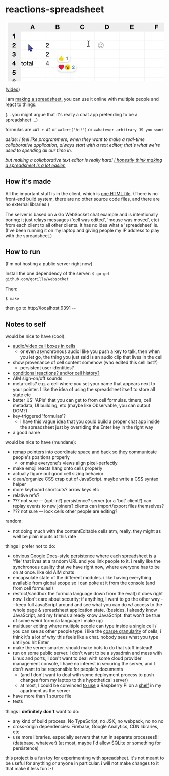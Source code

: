 # reactions-spreadsheet

[![reacts in spreadsheet](doc/banner.png)](https://twitter.com/rsnous/status/1266855824577593344)

([video](https://twitter.com/rsnous/status/1266855824577593344))

i am [making a
spreadsheet.](https://twitter.com/rsnous/status/1262599431456567296)
you can use it online with multiple people and react to things. 

(... you might argue that it's really a chat app pretending to be a
spreadsheet ...)

formulas are `=A1 + A2` or `=alert('hi!')` or `=whatever arbitrary JS
you want`

*aside: I feel like programmers, when they want to make a real-time
collaborative application, always start with a text editor; that's
what we're used to spending all our time in.*

*but making a collaborative text editor is really hard! [I honestly
think making a spreadsheet is a lot
easier.](https://twitter.com/rsnous/status/1267321662522880002)*

## How it's made

All the important stuff is in the client, which is [one HTML
file](spreadsheet.html). (There is no front-end build system, there are
no other source code files, and there are no external libraries.)

The server is based on a Go WebSocket chat example and is
intentionally boring; it just relays messages ('cell was edited',
'mouse was moved', etc) from each client to all other clients. It has
no idea what a 'spreadsheet' is. (I've been running it on my laptop
and giving people my IP address to play with the spreadsheet.)

## How to run

(I'm not hosting a public server right now)

<!--
- flash Pi OS Lite onto SD card, boot w/ display and kbd
- raspi-config -> set hostname, enable ssh under interfacing options, 
  change pw
- router -> forward :9391 -> :80 (or use ssl-proxy)
...
$ sudo apt-get install git golang
$ git clone [...]
$ cd reactions-spreadsheet
-->

Install the one dependency of the server: `$ go get github.com/gorilla/websocket`

Then:

```
$ make
```

then go to http://localhost:9391 --

## Notes to self

would be nice to have (cool):
- [audio/video call boxes in
  cells](https://twitter.com/rsnous/status/1260787644335656960)
  - or even asynchronous audio! like you push a key to talk, then when
    you let go, the thing you just said is an audio clip that lives in
    the cell
- show provenance of cell content somehow (who edited this cell last?)
  - persistent user identities?
- [conditional reactions? and/or cell history?](https://twitter.com/ommateum_io/status/1266870081956589568)
- AIM sign-on/off sounds
- meta-cells? e.g. a cell where you set your name that appears next to your
  pointer. I like the idea of using the spreadsheet itself to store
  all state etc
- better 'JS' 'APIs' that you can get to from cell formulas. timers,
  cell metadata, UI building, etc (maybe like Observable, you can
  output DOM?)
- key-triggered 'formulas'?
  - I have this vague idea that you could build a proper chat app
    inside the spreadsheet just by overriding the Enter key in the
    right way
- a good name

would be nice to have (mundane):
- remap pointers into coordinate space and back so they communicate
  people's positions properly
  - or make everyone's views align pixel-perfectly
- make emoji reacts hang onto cells properly
- actually figure out good cell sizing behavior
- clean/organize CSS crap out of JavaScript. maybe write a CSS syntax
  helper
- more keyboard shortcuts? arrow keys etc
- relative refs?
- ??? not sure -- (opt-in?) persistence? server (or a 'bot' client?)
  can replay events to new joiners? clients can import/export files
  themselves?
- ??? not sure -- lock cells other people are editing?

random:
- not doing much with the contentEditable cells atm, really. they
might as well be plain inputs at this rate

things I prefer not to do:
- obvious Google Docs-style persistence where each spreadsheet is
  a 'file' that lives at a random URL and you link people to it. i
  really like the synchronous quality that we have right now, where
  everyone has to be on at once. like old AIM chats
- encapsulate state of the different modules. i like having everything
  available from global scope so i can poke at it from the console
  (and from cell formulas!)
- restrict/sandbox the formula language down from the eval() it does
  right now. I don't care about security; if anything, I want to go
  the other way -- keep full JavaScript around and see what you can do
  w/ access to the whole page & spreadsheet application
  state. (besides, I already know JavaScript, and my friends already
  know JavaScript. that won't be true of some weird formula language I
  make up)
- multiuser editing where multiple people can type inside a single
  cell / you can see as other people type. i like the [coarse
  granularity](https://twitter.com/rsnous/status/1267321668512313345)
  of cells; i think it's a lot of why this feels like a chat. nobody
  sees what you type until you hit Enter
- make the server smarter. should make bots to do that stuff instead!
- run on some public server. I don't want to be a sysadmin and mess
  with Linux and ports, I don't want to deal with some cloud provider
  management console, I have no interest in securing the server, and I
  don't want to be responsible for people's documents
  - (and I don't want to deal with some deployment process to push
    changes from my laptop to this hypothetical server)
  - at most, I could be convinced [to
    use](https://twitter.com/rsnous/status/1263321390163189760) a
    Raspberry Pi on a
    [shelf](https://twitter.com/rsnous/status/1262140583755132929) in
    my apartment as the server
- have more than 1 source file
- tests

things I **definitely** **don't** want to do:
- any kind of build process. No TypeScript, no JSX, no webpack, no no
  no
- cross-origin dependencies: Firebase, Google Analytics, CDN
  libraries, etc
- use more libraries. especially servers that run in separate
  processes!!! (database, whatever) (at most, maybe I'd allow SQLite
  or something for persistence)

this project is a fun toy for experimenting with spreadsheet. it's not
meant to be useful for anything or anyone in particular. i will not
make changes to it that make it less fun :-)
